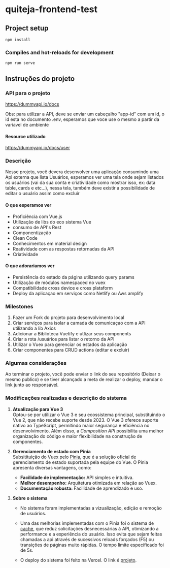 # quiteja-frontend-test

## Project setup

```
npm install
```

### Compiles and hot-reloads for development

```
npm run serve
```

## Instruções do projeto

### API para o projeto

https://dummyapi.io/docs

Obs: para utilizar a API, deve se enviar um cabeçalho "app-id" com um id, o id esta no documento .env, esperamos que voce use o mesmo a partir da variavel de ambiente

#### Resource utilizado

https://dummyapi.io/docs/user

### Descrição

Nesse projeto, você devera desenvolver uma aplicação consumindo uma Api externa que lista Usuários, esperamos ver uma tela onde sejam listados os usuários (vai da sua conta e criatividade como mostrar isso, ex: data table, cards e etc...), nessa tela, também deve existir a possibilidade de editar o usuário assim como excluir

#### O que esperamos ver

- Proficiência com Vue.js
- Utilização de libs do eco sistema Vue
- consumo de API's Rest
- Componentização
- Clean Code
- Conhecimentos em material design
- Reatividade com as respostas retornadas da API
- Criatividade

#### O que adorariamos ver

- Persistência do estado da página utilizando query params
- Utilização de módulos namespaced no vuex
- Compatibilidade cross device e cross plataform
- Deploy da aplicaçao em serviços como Netlify ou Aws amplify

### Milestones

1. Fazer um Fork do projeto para desenvolvimento local
2. Criar serviços para isolar a camada de comunicaçao com a API utilizando a lib Axios
3. Adicionar a Biblioteca Vuetify e utlizar seus components
4. Criar a rota /usuários para listar o retorno da API
5. Utilizar o Vuex para gerenciar os estados da aplicação
6. Criar componentes para CRUD actions (editar e excluir)

### Algumas considerações

Ao terminar o projeto, você pode enviar o link do seu repositório (Deixar o mesmo publico) e se tiver alcançado a meta de realizar o deploy, mandar o link junto ao responsável.

### Modificações realizadas e descrição do sistema

1. **Atualização para Vue 3**  
   Optou-se por utilizar o Vue 3 e seu ecossistema principal, substituindo o Vue 2, que não recebe suporte desde 2023. O Vue 3 oferece suporte nativo ao TypeScript, permitindo maior segurança e eficiência no desenvolvimento. Além disso, a _Composition API_ possibilita uma melhor organização do código e maior flexibilidade na construção de componentes.

2. **Gerenciamento de estado com Pinia**  
   Subsitituição do Vuex pelo [Pinia](https://pinia.vuejs.org/), que é a solução oficial de gerenciamento de estado suportada pela equipe do Vue. O Pinia apresenta diversas vantagens, como:

   - **Facilidade de implementação:** API simples e intuitiva.
   - **Melhor desempenho:** Arquitetura otimizada em relação ao Vuex.
   - **Documentação robusta:** Facilidade de aprendizado e uso.

3. **Sobre o sistema**

   - No sistema foram implementadas a vizualização, edição e remoção de usuários.

   - Uma das melhorias implementadas com o Pinia foi o sistema de [cache](src/store/cache.ts), que reduz solicitações desnecessárias à API, otimizando a performance e a experiência do usuário. Isso evita que sejam feitas chamadas a api através de sucessivos reloads forçados (F5) ou transições de páginas muito rápidas. O tempo limite especificado foi de 5s.

   - O deploy do sistema foi feito na Vercel. O link é [projeto](https://quiteja-frontend-test-qx9r6gkbw-emersonleites-projects.vercel.app/).
